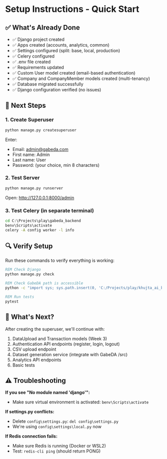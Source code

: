 # Setup Instructions - Quick Start

## ✅ What's Already Done
- ✅ Django project created
- ✅ Apps created (accounts, analytics, common)
- ✅ Settings configured (split: base, local, production)
- ✅ Celery configured
- ✅ .env file created
- ✅ Requirements updated
- ✅ Custom User model created (email-based authentication)
- ✅ Company and CompanyMember models created (multi-tenancy)
- ✅ Database migrated successfully
- ✅ Django configuration verified (no issues)

## 🚀 Next Steps

### 1. Create Superuser
```cmd
python manage.py createsuperuser
```
Enter:
- Email: admin@gabeda.com
- First name: Admin
- Last name: User
- Password: (your choice, min 8 characters)

### 2. Test Server
```cmd
python manage.py runserver
```

Open: http://127.0.0.1:8000/admin

### 3. Test Celery (in separate terminal)
```cmd
cd C:\Projects\play\gabeda_backend
benv\Scripts\activate
celery -A config worker -l info
```

## 🔍 Verify Setup

Run these commands to verify everything is working:

```cmd
REM Check Django
python manage.py check

REM Check GabeDA path is accessible
python -c "import sys; sys.path.insert(0, 'C:/Projects/play/khujta_ai_business'); from src.core.context import GabedaContext; print('[OK] GabeDA import successful')"

REM Run tests
pytest
```

## 📝 What's Next?

After creating the superuser, we'll continue with:
1. DataUpload and Transaction models (Week 3)
2. Authentication API endpoints (register, login, logout)
3. CSV upload endpoint
4. Dataset generation service (integrate with GabeDA /src)
5. Analytics API endpoints
6. Basic tests

## ⚠️ Troubleshooting

**If you see "No module named 'django'":**
- Make sure virtual environment is activated: `benv\Scripts\activate`

**If settings.py conflicts:**
- Delete `config\settings.py`: `del config\settings.py`
- We're using `config\settings\local.py` now

**If Redis connection fails:**
- Make sure Redis is running (Docker or WSL2)
- Test: `redis-cli ping` (should return PONG)
